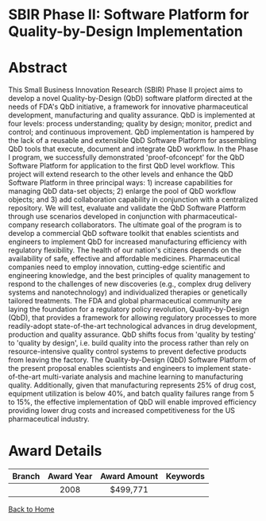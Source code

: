 
SBIR Phase II: Software Platform for Quality-by-Design Implementation
=====================================================================

# Abstract


This Small Business Innovation Research (SBIR) Phase II project aims to develop a novel Quality-by-Design (QbD) software platform directed at the needs of FDA's QbD initiative, a framework for innovative pharmaceutical development, manufacturing and quality assurance. QbD is implemented at four levels: process understanding; quality by design; monitor, predict and control; and continuous improvement. QbD implementation is hampered by the lack of a reusable and extensible QbD Software Platform for assembling QbD tools that execute, document and integrate QbD workflow. In the Phase I program, we successfully demonstrated 'proof-ofconcept' for the QbD Software Platform for application to the first QbD level workflow. This project will extend research to the other levels and enhance the QbD Software Platform in three principal ways: 1) increase capabilities for managing QbD data-set objects; 2) enlarge the pool of QbD workflow objects; and 3) add collaboration capability in conjunction with a centralized repository. We will test, evaluate and validate the QbD Software Platform through use scenarios developed in conjunction with pharmaceutical-company research collaborators. The ultimate goal of the program is to develop a commercial QbD software toolkit that enables scientists and engineers to implement QbD for increased manufacturing efficiency with regulatory flexibility.  The health of our nation's citizens depends on the availability of safe, effective and affordable medicines. Pharmaceutical companies need to
employ innovation, cutting-edge scientific and engineering knowledge, and the best principles of quality management to respond to the challenges of new discoveries (e.g., complex drug delivery systems and nanotechnology) and individualized therapies or genetically tailored treatments. The FDA and global pharmaceutical community are laying the foundation for a regulatory policy revolution, Quality-by-Design (QbD), that provides a framework for allowing regulatory processes to more readily-adopt state-of-the-art technological advances in drug development, production and quality assurance. QbD shifts focus from 'quality by testing' to 'quality by design', i.e. build quality into the process rather than rely on resource-intensive quality control systems to prevent defective products from leaving the factory. The Quality-by-Design (QbD) Software Platform of the present proposal enables scientists and engineers to implement state-of-the-art multi-variate analysis and machine learning to manufacturing quality. Additionally, given that manufacturing represents 25% of drug cost, equipment utilization is below 40%, and batch quality failures range from 5 to 15%, the effective implementation of QbD will enable improved efficiency providing lower drug costs and increased competitiveness for the US pharmaceutical industry.  

# Award Details

|Branch|Award Year|Award Amount|Keywords|
| :---: | :---: | :---: | :---: |
||2008|$499,771||
  
  


[Back to Home](https://github.com/chrischow/dod_sbir_awards/Reports/JT/#87)